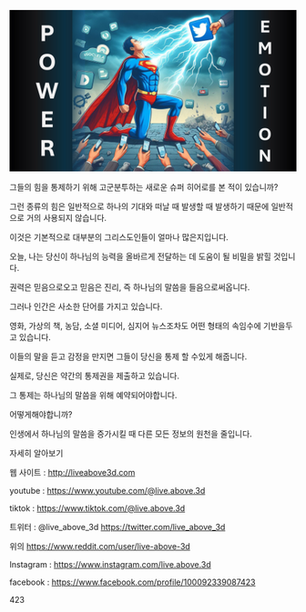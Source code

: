 ![Video cover image](../cover.jpg "cover photo")

그들의 힘을 통제하기 위해 고군분투하는 새로운 슈퍼 히어로를 본 적이 있습니까?

그런 종류의 힘은 일반적으로 하나의 기대와 떠날 때 발생할 때 발생하기 때문에 일반적으로 거의 사용되지 않습니다.

이것은 기본적으로 대부분의 그리스도인들이 얼마나 많은지입니다.

오늘, 나는 당신이 하나님의 능력을 올바르게 전달하는 데 도움이 될 비밀을 밝힐 것입니다.

권력은 믿음으로오고 믿음은 진리, 즉 하나님의 말씀을 들음으로써옵니다.

그러나 인간은 사소한 단어를 가지고 있습니다.

영화, 가상의 책, 농담, 소셜 미디어, 심지어 뉴스조차도 어떤 형태의 속임수에 기반을두고 있습니다.

이들의 말을 듣고 감정을 만지면 그들이 당신을 통제 할 수있게 해줍니다.

실제로, 당신은 약간의 통제권을 제출하고 있습니다.

그 통제는 하나님의 말씀을 위해 예약되어야합니다.

어떻게해야합니까?

인생에서 하나님의 말씀을 증가시킬 때 다른 모든 정보의 원천을 줄입니다.

자세히 알아보기

웹 사이트 : http://liveabove3d.com

youtube : https://www.youtube.com/@live.above.3d

tiktok : https://www.tiktok.com/@live.above.3d

트위터 : @live_above_3d https://twitter.com/live_above_3d

위의 https://www.reddit.com/user/live-above-3d

Instagram : https://www.instagram.com/live.above.3d

facebook : https://www.facebook.com/profile/100092339087423

423